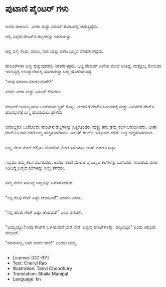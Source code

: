 # ಪುಟಾಣಿ ಪೈಂಟರ್ ಗಳು

##
ಅಂದು ರಜಾದಿನ.  ವೀಣಾ ಮತ್ತು ವಿನಯ್ ತೋಟದಲ್ಲಿ ಆಡುತ್ತಿದ್ದರು. 

ಅಲ್ಲಿ ಎಲ್ಲೆಡೆ ಪೇಂಟ್‌ನ ಡಬ್ಬಗಳನ್ನು ಇಡಲಾಗಿತ್ತು. 

##
ಅಲ್ಲಿ ಬಿಳಿ, ಕೆಂಪು, ಹಸಿರು, ನೀಲಿ ಮತ್ತು ಹಳದಿ ಬಣ್ಣದ ಪೇಂಟ್‌ಗಳಿದ್ದವು. 

##
ಪೇಂಟರ್‌ಗಳು ಬಣ್ಣ ಹಚ್ಚುವುದರಲ್ಲಿ ನಿರತರಾಗಿದ್ದರು. ಒಬ್ಬ ಪೇಂಟರ್ ಏಣಿಯ ಮೇಲೆ ನಿಂತಿದ್ದ. ಮತ್ತೊಬ್ಬ ಮೇಲಿಂದ ಇಳಿಬಿಟ್ಟಿದ್ದ ಉಯ್ಯಾಲೆಯಲ್ಲಿ ತೂಗಾಡುತ್ತಾ ಬಣ್ಣ ಹೊಡೆಯುತಿದ್ದ.

"ನಾವು ಸಹಾಯ ಮಾಡಬಹುದೇ?"

ಎಂದು ವೀಣಾ ಮತ್ತು ವಿನಯ್ ಕೇಳಿದರು.

##
ಪೇಂಟರ್ ಅವರಿಬ್ಬರಿಗೂ ಒಂದೊಂದು ಬ್ರಶ್ ಕೊಟ್ಟ. ವೀಣಾಳಿಗೆ ಗೇಟ್‌ನ ಒಳಭಾಗಕ್ಕೆ ಮತ್ತು ವಿನಯ್‌ಗೆ ಗೇಟ್‌ನ ಹೊರಭಾಗಕ್ಕೆ ಬಣ್ಣ ಹೊಡೆಯಲು ಹೇಳಿದ. 

##
ಅವರಿಬ್ಬರೂ ಒಂದೊಂದು ಪೇಂಟ್‌ನ ಡಬ್ಬಗಳನ್ನು ಎತ್ತಿಕೊಂಡರು ಮತ್ತು ತಮ್ಮ ತಮ್ಮ ಕೆಲಸ ಆರಂಭಿಸಿದರು. ವೀಣಾ ಗೇಟ್‌ನ ಒಂದು ಕಡೆಗೆ ಬಣ್ಣ ಹಚ್ಚತೊಡಗಿದಳು. ವಿನಯ್ ಗೇಟ್‌ನ ಇನ್ನೊಂದು ಕಡೆಗೆ  ಬಣ್ಣ ಹಚ್ಚತೊಡಗಿದನು. 

##
ಬಣ್ಣ ನೆಲದ ಮೇಲೆ ಚೆಲ್ಲಿತು. ಗೋಡೆಯ ಮೇಲೆ ಸಿಡಿಯಿತು. ಅವರ ಮೇಲೂ ಬಿತ್ತು. 

##
ಇಬ್ಬರೂ ತಮ್ಮ ಕೆಲಸ ಮುಗಿಸಿದರು. ಅವರು ನೆಲದ ಮೇಲಾಗಿದ್ದ ಬಣ್ಣದ ಕಲೆಗಳನ್ನು ಒರೆಸಿದರು. ಗೋಡೆಯ ಮೇಲೆ ಸಿಡಿದಿದ್ದ ಬಣ್ಣದ ಕಲೆಗಳನ್ನು ಉಜ್ಜಿ ತೆಗೆದರು. 

##
ತಮ್ಮ ಮೇಲೆ ಸಿಡಿದಿದ್ದ ಬಣ್ಣವನ್ನು ಒರೆಸಿಕೊಂಡರು. 

##
"ನನ್ನ ಕೆಂಪು ಗೇಟ್ ಎಷ್ಟು ಚೆಂದವಿದೆ!" ಎಂದಳು ವೀಣಾ. 

##
"ನನ್ನ ಹಸಿರು ಗೇಟ್ ಎಷ್ಟು ಚೆಂದವಿದೆ!" ಎಂದ ವಿನಯ್. 

##
"ಅಯ್ಯಯ್ಯೋ! ನೀವು ಗೇಟ್‌ನ ಒಳ ಹೊರಗೆ ಬೇರೆ ಬೇರೆ  ಬಣ್ಣದ ಪೇಂಟ್‌ಗಳನ್ನು  ಹಚ್ಚಿಬಿಟ್ಟಿರಿ" ಎಂದು ಕಿರುಚಿದ ಪೇಂಟರ್.

"ಪರವಾಗಿಲ್ಲ, ಅದು ಹಾಗೇ ಇರಲಿ!" ಎಂದರು ಅಮ್ಮ. 

##
* License: [CC-BY]
* Text: Cheryl Rao
* Illustration: Tanvi Choudhury
* Translation: Shaila Manipal
* Language: kn
